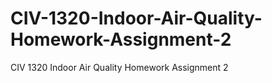# CIV-1320-Indoor-Air-Quality-Homework-Assignment-2
CIV 1320 Indoor Air Quality Homework Assignment 2
